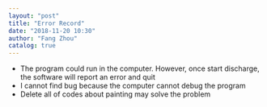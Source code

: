 ```yaml
---
layout: "post"
title: "Error Record"
date: "2018-11-20 10:30"
author: "Fang Zhou"
catalog: true
---
```

- The program could run in the computer. However, once start discharge, the software will report an error and quit
- I cannot find bug because the computer cannot debug the program
- Delete all of codes about painting may solve the problem
